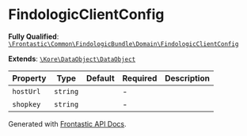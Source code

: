 #  FindologicClientConfig

**Fully Qualified**: [`\Frontastic\Common\FindologicBundle\Domain\FindologicClientConfig`](../../../../src/php/FindologicBundle/Domain/FindologicClientConfig.php)

**Extends**: [`\Kore\DataObject\DataObject`](https://github.com/kore/DataObject)

Property|Type|Default|Required|Description
--------|----|-------|--------|-----------
`hostUrl` | `string` |  | - | 
`shopkey` | `string` |  | - | 

Generated with [Frontastic API Docs](https://github.com/FrontasticGmbH/apidocs).
